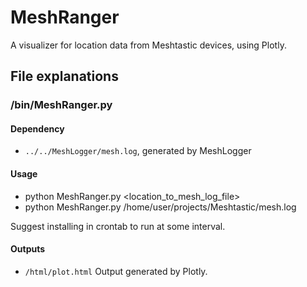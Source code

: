 # MeshRanger
A visualizer for location data from Meshtastic devices, using Plotly.

## File explanations
### /bin/MeshRanger.py
#### Dependency
- `../../MeshLogger/mesh.log`, generated by MeshLogger
#### Usage
- python MeshRanger.py <location_to_mesh_log_file>
- python MeshRanger.py /home/user/projects/Meshtastic/mesh.log

Suggest installing in crontab to run at some interval.

#### Outputs
- `/html/plot.html` Output generated by Plotly.
